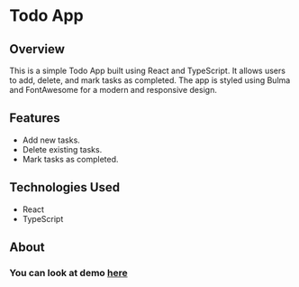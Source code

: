 # Todo App

## Overview
This is a simple Todo App built using React and TypeScript. It allows users to add, delete, and mark tasks as completed. The app is styled using Bulma and FontAwesome for a modern and responsive design.

## Features
 - Add new tasks.
 - Delete existing tasks.
 - Mark tasks as completed.

## Technologies Used
 - React
 - TypeScript

## About
 ### You can look at demo [here](https://illya-onyshchuk.github.io/todo-app/)
